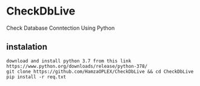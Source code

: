 # CheckDbLive
Check Database Conntection Using Python



## instalation
`download and install python 3.7 from this link https://www.python.org/downloads/release/python-378/`<br/>
`git clone https://github.com/HamzaOPLEX/CheckDbLive && cd CheckDbLive`<br/>
`pip install -r req.txt`
